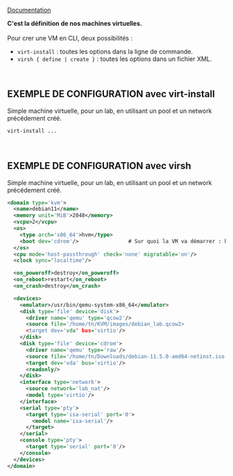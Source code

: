 [Documentation](https://libvirt.org/formatdomain.html)<br />

**C'est la définition de nos machines virtuelles.**<br /><br />
Pour crer une VM en CLI, deux possibilités :
- `virt-install` : toutes les options dans la ligne de commande.
- `virsh { define | create }` : toutes les options dans un fichier XML.
<br />

## EXEMPLE DE CONFIGURATION avec virt-install
Simple machine virtuelle, pour un lab, en utilisant un pool et un network précédement créé.

```bash
virt-install ...
```
<br />

## EXEMPLE DE CONFIGURATION avec virsh
Simple machine virtuelle, pour un lab, en utilisant un pool et un network précédement créé.

```xml
<domain type='kvm'>
  <name>debian11</name>
  <memory unit='MiB'>2048</memory>
  <vcpu>2</vcpu>
  <os>
    <type arch='x86_64'>hvm</type>
    <boot dev='cdrom'/>                # Sur quoi la VM va démarrer : hd, cdrom, ...
  </os>
  <cpu mode='host-passthrough' check='none' migratable='on'/>
  <clock sync="localtime"/>

  <on_poweroff>destroy</on_poweroff>
  <on_reboot>restart</on_reboot>
  <on_crash>destroy</on_crash>

  <devices>
    <emulator>/usr/bin/qemu-system-x86_64</emulator>
    <disk type='file' device='disk'>
      <driver name='qemu' type='qcow2'/>
      <source file='/home/tn/KVM/images/debian_lab.qcow2>
      <target dev='vda' bus='virtio'/>
    </disk>
    <disk type='file' device='cdrom'>
      <driver name='qemu' type='raw'/>
      <source file='/home/tn/Downloads/debian-11.5.0-amd64-netinst.iso'/>
      <target dev='vda' bus='virtio'/>
      <readonly/>
    </disk>
    <interface type='network'>
      <source network='lab_nat'/>
      <model type='virtio'/>
    </interface>
    <serial type='pty'>
      <target type='isa-serial' port='0'>
        <model name='isa-serial'/>
      </target>
    </serial>
    <console type='pty'>
      <target type='serial' port='0'/>
    </console>
  </devices>
</domain>
```
<br />
